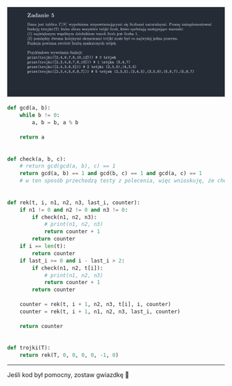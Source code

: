 <picture>
  <source srcset="../../../srt/zbior_zadan/2020_5.png" media="(prefers-color-scheme: light)">
  <source srcset="../../../srt/zbior_zadan/black_2020_5.png" media="(prefers-color-scheme: dark)">
  <img src="../../../srt/zbior_zadan/black_2020_5.png" alt="zadanie 2020_5">
</picture>

```python
def gcd(a, b):
    while b != 0:
        a, b = b, a % b

    return a


def check(a, b, c):
    # return gcd(gcd(a, b), c) == 1
    return gcd(a, b) == 1 and gcd(b, c) == 1 and gcd(a, c) == 1
    # w ten sposób przechodzą testy z polecenia, więc wnioskuję, że chodzi o liczby parami względnie pierwsze


def rek(t, i, n1, n2, n3, last_i, counter):
    if n1 != 0 and n2 != 0 and n3 != 0:
        if check(n1, n2, n3):
            # print(n1, n2, n3)
            return counter + 1
        return counter
    if i == len(t):
        return counter
    if last_i >= 0 and i - last_i > 2:
        if check(n1, n2, t[i]):
            # print(n1, n2, n3)
            return counter + 1
        return counter

    counter = rek(t, i + 1, n2, n3, t[i], i, counter)
    counter = rek(t, i + 1, n1, n2, n3, last_i, counter)

    return counter


def trojki(T):
    return rek(T, 0, 0, 0, 0, -1, 0)
```


---
Jeśli kod był pomocny, zostaw gwiazdkę 🚀

